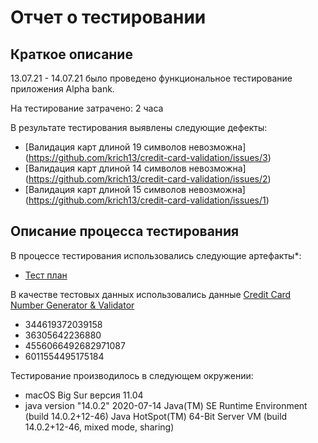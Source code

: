 # Отчет о тестировании <Alpha bank>

## Краткое описание

13.07.21 - 14.07.21 было проведено функциональное тестирование приложения Alpha bank.

На тестирование затрачено: 2 часа

В результате тестирования выявлены следующие дефекты:
  * [Валидация карт длиной 19 символов невозможна] (https://github.com/krich13/credit-card-validation/issues/3)
  * [Валидация карт длиной 14 символов невозможна] (https://github.com/krich13/credit-card-validation/issues/2)
  * [Валидация карт длиной 15 символов невозможна] (https://github.com/krich13/credit-card-validation/issues/1)
  
## Описание процесса тестирования

В процессе тестирования использовались следующие артефакты*:
* [Тест план](https://docs.google.com/spreadsheets/d/18fabAiNqcZYwD45535bQ77E75rtLXERXDK5M0jJLUWg/edit#gid=0)

В качестве тестовых данных использовались данные [Credit Card Number Generator & Validator](https://www.freeformatter.com/credit-card-number-generator-validator.html)

* 344619372039158
* 36305642236880
* 4556066492682971087
* 6011554495175184
>

Тестирование производилось в следующем окружении:
* macOS Big Sur версия 11.04
* java version "14.0.2" 2020-07-14
Java(TM) SE Runtime Environment (build 14.0.2+12-46)
Java HotSpot(TM) 64-Bit Server VM (build 14.0.2+12-46, mixed mode, sharing)
